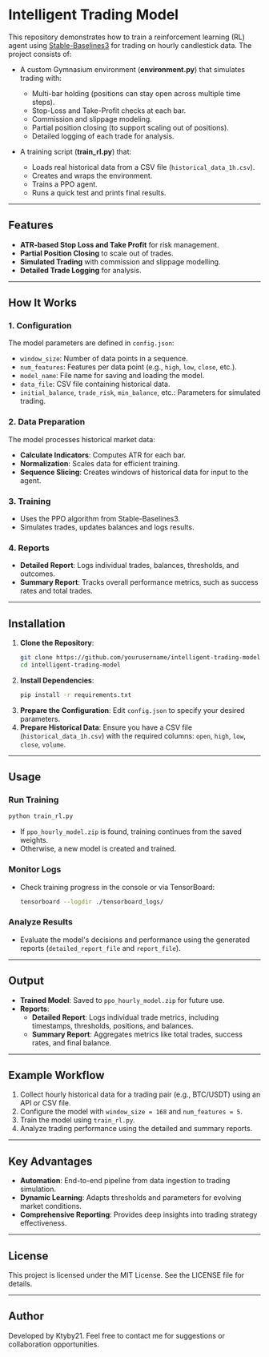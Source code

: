 # Intelligent Trading Model

This repository demonstrates how to train a reinforcement learning (RL) agent using [Stable-Baselines3](https://github.com/DLR-RM/stable-baselines3) for trading on hourly candlestick data. The project consists of:

- A custom Gymnasium environment (**environment.py**) that simulates trading with:
  - Multi-bar holding (positions can stay open across multiple time steps).
  - Stop-Loss and Take-Profit checks at each bar.
  - Commission and slippage modeling.
  - Partial position closing (to support scaling out of positions).
  - Detailed logging of each trade for analysis.

- A training script (**train_rl.py**) that:
  - Loads real historical data from a CSV file (`historical_data_1h.csv`).
  - Creates and wraps the environment.
  - Trains a PPO agent.
  - Runs a quick test and prints final results.

---

## Features

- **ATR-based Stop Loss and Take Profit** for risk management.
- **Partial Position Closing** to scale out of trades.
- **Simulated Trading** with commission and slippage modelling.
- **Detailed Trade Logging** for analysis.

---

## How It Works

### 1. **Configuration**
The model parameters are defined in `config.json`:
- `window_size`: Number of data points in a sequence.
- `num_features`: Features per data point (e.g., `high`, `low`, `close`, etc.).
- `model_name`: File name for saving and loading the model.
- `data_file`: CSV file containing historical data.
- `initial_balance`, `trade_risk`, `min_balance`, etc.: Parameters for simulated trading.

### 2. **Data Preparation**
The model processes historical market data:
- **Calculate Indicators**: Computes ATR for each bar.
- **Normalization**: Scales data for efficient training.
- **Sequence Slicing**: Creates windows of historical data for input to the agent.

### 3. **Training**
- Uses the PPO algorithm from Stable-Baselines3.
- Simulates trades, updates balances and logs results.

### 4. **Reports**
- **Detailed Report**: Logs individual trades, balances, thresholds, and outcomes.
- **Summary Report**: Tracks overall performance metrics, such as success rates and total trades.

---

## Installation

1. **Clone the Repository**:
   ```bash
   git clone https://github.com/yourusername/intelligent-trading-model.git
   cd intelligent-trading-model
   ```
2. **Install Dependencies**:
   ```bash
   pip install -r requirements.txt
   ```
3. **Prepare the Configuration**: Edit `config.json` to specify your desired parameters.
4. **Prepare Historical Data**: Ensure you have a CSV file (`historical_data_1h.csv`) with the required columns: `open`, `high`, `low`, `close`, `volume`.

---

## Usage

### Run Training
```bash
python train_rl.py
```

- If `ppo_hourly_model.zip` is found, training continues from the saved weights.
- Otherwise, a new model is created and trained.

### Monitor Logs
- Check training progress in the console or via TensorBoard:
  ```bash
  tensorboard --logdir ./tensorboard_logs/
  ```

### Analyze Results
- Evaluate the model's decisions and performance using the generated reports (`detailed_report_file` and `report_file`).

---

## Output

- **Trained Model**: Saved to `ppo_hourly_model.zip` for future use.
- **Reports**:
  - **Detailed Report**: Logs individual trade metrics, including timestamps, thresholds, positions, and balances.
  - **Summary Report**: Aggregates metrics like total trades, success rates, and final balance.

---

## Example Workflow

1. Collect hourly historical data for a trading pair (e.g., BTC/USDT) using an API or CSV file.
2. Configure the model with `window_size = 168` and `num_features = 5`.
3. Train the model using `train_rl.py`.
4. Analyze trading performance using the detailed and summary reports.

---

## Key Advantages

- **Automation**: End-to-end pipeline from data ingestion to trading simulation.
- **Dynamic Learning**: Adapts thresholds and parameters for evolving market conditions.
- **Comprehensive Reporting**: Provides deep insights into trading strategy effectiveness.

---

## License

This project is licensed under the MIT License. See the LICENSE file for details.

---

## Author

Developed by Ktyby21. Feel free to contact me for suggestions or collaboration opportunities.
